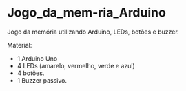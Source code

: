 # Jogo_da_mem-ria_Arduino
Jogo da memória utilizando Arduino, LEDs, botões e buzzer.  

Material: 
  - 1 Arduino Uno  
  - 4 LEDs (amarelo, vermelho, verde e azul) 
  - 4 botões. 
  - 1 Buzzer passivo.
